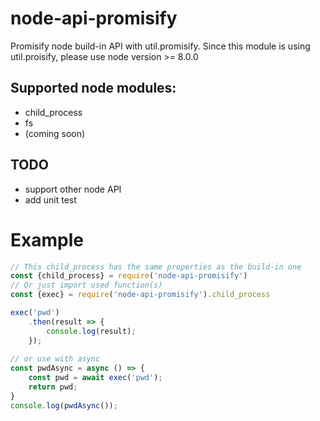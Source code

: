 # node-api-promisify
Promisify node build-in API with util.promisify.
Since this module is using util.proisify, please use node version >= 8.0.0


## Supported node modules:
* child_process
* fs
* (coming soon)

## TODO
* support other node API
* add unit test


# Example
```javascript
// This child_process has the same properties as the build-in one
const {child_process} = require('node-api-promisify')
// Or just import used function(s)
const {exec} = require('node-api-promisify').child_process

exec('pwd')
    .then(result => {
    	console.log(result);
    });
    
// or use with async
const pwdAsync = async () => {
	const pwd = await exec('pwd');
    return pwd;
}
console.log(pwdAsync());
```